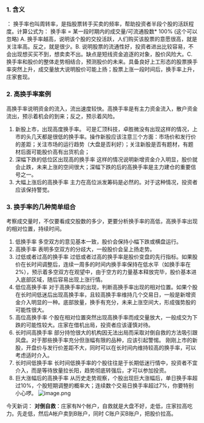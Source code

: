 ### 1.  含义
： 换手率也叫周转率，是指股票转手买卖的频率，帮助投资者半段个股的活跃程度。计算公式为：
换手率 = 某一段时期内的成交量/可流通股数* 100% (这个可以忽略)
A. 换手率越高，说明该个股的交投活跃，人们购买该股票的意愿很高，就是关注率高。反之，就是很少。B. 说明股票的流通性好，投资者进出比较容易，不会出现想买买不到，想卖卖不出。缺点是短线资金追逐的对象，股价风险大。C. 换手率和股价的整体走势相结合，预测股价的未来。具备良好上工形态的股票换手率突然上升，成交量放大说明股价可能上扬；股票上涨一段时间后，换手率上升，庄家套现。
### 2. 高换手率案例
高换手率说明资金的流入，流出速度较快。高换手率是有主力资金流入，散户资金流出，预示着机会的到来；反之，预示着风险。
1.   新股上市，出现高度换手率。 可是汇顶科技，卓胜微没有出现这样的情况，上市的头几天都是很低的换手率。操作新股应该注意三个方面：市场价和发行价的差距；关注市场的运行趋势（大盘是否利好）；关注新股是否有题材，有题材后面可能股价高有出货机会；
2. 深幅下跌的低位区出现高的换手率
  这样的情况说明新增资金介入明显，股价就会止跌，未来上涨的空间很大；深幅下跌的后的高换手率是主力建仓的重要信号之一。
3. 大幅上涨后的高换手率 
  主力在高位派发筹码是必然的。对于这种情况，投资者应该保持警觉。

### 3. 换手率的几种简单组合
考察成交量时，不仅要看成交股数的多少，更要分析换手率的高低，高换手率出现的相对位置，持续时间。
1. 低换手率
多空双方的意见基本一致，股价会保持小幅下跌或横盘运行。
2. 高换手率
表明多空双方的分歧大，一般股价会呈上扬走势。
3. 过低或者过高的换手率
过低或者过高的换手率是股价变盘的先行指标。如果股价在长时间调整后，连续一周多的时间内换手率保持在低水平（如换手率在2%），预示着多空双方在观望中，由于空方的力量基本释放完毕，股价基本进入底部区域，随后容易出现上涨行情。
4. 低位高换手率
对于高换手率的出现，判断高换手率出现的相对位置。如果个股在长时间低迷后出现高换手率，且较高换手率维持几个交易日，一般是新增资金介入明显的一种。底部放量，换手有充分，未来上涨空间大，形成强势股的可能性很大。
5. 高位高换手率
个股在相对位置突然出现高换手率而成交量放大，一般成交为下跌的可能性较大。庄家在借机出局，投资者应该谨慎对待。
6. 长时间高换手率
部分持怆很大的机构因无法出局而采取对倒自救的方法吸引跟风盘。对于那些换手率充分但涨幅有限的品种，应该引起警惕。
刚刚上市的新股，开盘价与发行价差距不大，同时可以在长时间内维持较高的换手率，可以考虑适时介入。
7. 长时间低换手率
长时间低换手率的个股往往是于长期低迷行情中，投资者不宜介入，而是等待放量拉长阳，趋势彻底转强后，才可以参加投资。
8. 巨大涨幅后的高换手率
从历史走势观察，个股出现巨大涨幅后，单日换手率超过10%，个股短期调整的概率大；连续数个交易日换手率超过7%，你要特别小心啰。
![image.png](https://upload-images.jianshu.io/upload_images/8195910-7ea29163e2a20d7f.png?imageMogr2/auto-orient/strip%7CimageView2/2/w/1240)



今天新词：
**对倒自救**：庄家有N个帐户，自救就是大盘不好，走低，庄家拉高吃力。先走低，然后A帐户卖到B账户，同时 C账户买B账户，把股价拉高。



